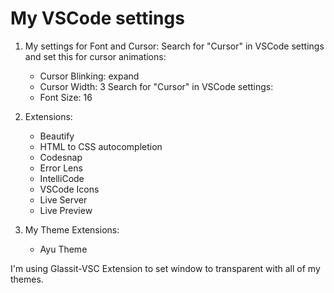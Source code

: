 # My VSCode settings

1. My settings for Font and Cursor:
   Search for "Cursor" in VSCode settings and set this for cursor animations:
    - Cursor Blinking: expand
    - Cursor Width: 3
  Search for "Cursor" in VSCode settings:
    - Font Size: 16
  
 2. Extensions:
    - Beautify
    - HTML to CSS autocompletion
    - Codesnap
    - Error Lens
    - IntelliCode
    - VSCode Icons
    - Live Server
    - Live Preview
3. My Theme Extensions:
   - Ayu Theme

I'm using Glassit-VSC Extension to set window to transparent with all of my themes.
    




   
